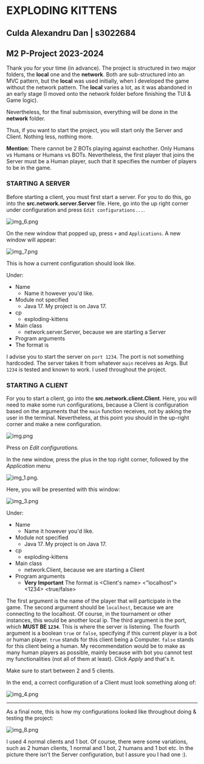 # EXPLODING KITTENS

## Culda Alexandru Dan | s3022684
## M2 P-Project 2023-2024

Thank you for your time (in advance). The project is structured in two major folders, the <b>local</b> one and the
<b>network</b>. Both are sub-structured into an MVC pattern, but the <b>local</b> was used initially, when I
developed the game without the network pattern. The <b>local</b> varies a lot, as it was abandoned in an early
stage (I moved onto the network folder before finishing the TUI & Game logic).

Nevertheless, for the final submission, everything will be done in the <b>network</b> folder. 
 
Thus, if you want to start the project, you will start only the Server and Client. Nothing less, nothing more.

**Mention**: There cannot be 2 BOTs playing against eachother. Only Humans vs Humans or Humans vs BOTs. Nevertheless,
the first player that joins the Server must be a Human player, such that it specifies the number of players to be
in the game.

### STARTING A SERVER
Before starting a client, you must first start a server. For you to do this, go into the **src.network.server.Server**
file. Here, go into the up right corner under configuration and press ```Edit configurations...```.

![img_6.png](img_6.png)

On the new window that popped up, press ```+``` and ```Applications```. A new window will appear:

![img_7.png](img_7.png)

This is how a current configuration should look like.

Under: <br>
- Name
  - Name it however you'd like. <br>
- Module not specified
  - Java 17. My project is on Java 17. <br>
- cp
  - exploding-kittens <br>
- Main class
  - network.server.Server, because we are starting a Server <br>
- Program arguments
- The format is <port> <br>

I advise you to start the server on ```port 1234```. The port is not something hardcoded. The server takes it
from whatever ```main``` receives as Args. But ```1234``` is tested and known to work. I used throughout the
project.


### STARTING A CLIENT
For you to start a client, go into the **src.network.client.Client**. Here, you
will need to make some run configurations, because a Client is configuration
based on the arguments that the ```main``` function receives, not by asking the user in the terminal. Nevertheless,
at this point you should in the up-right corner and make a new configuration.

![img.png](img.png)

Press on _Edit configurations_.

In the new window, press the plus in the top right corner, followed by the _Application_ menu

![img_1.png](img_1.png).

Here, you will be presented with this window:

![img_3.png](img_3.png)


Under: <br>
- Name
  - Name it however you'd like. <br>
- Module not specified
  - Java 17. My project is on Java 17. <br>
- cp
  - exploding-kittens <br>
- Main class
  - network.Client, because we are starting a Client <br>
- Program arguments
  - **Very Important** The format is <Client's name> <"localhost"> <1234> <true/false> <br>

The first argument is the name of the player that will participate in the game.
The second argument should be ```localhost```, because we are connecting to the localhost. Of course, in the tournament
or other instances, this would be another local ip.
The third argument is the port, which **MUST BE ```1234```**. This is where the server is listening.
The fourth argument is a boolean ```true``` or ```false```, specifying if this current player is a bot or
human player. ```true``` stands for this client being a Computer. ```false``` stands for this client being a human.
My recommendation would be to make as many human players as possible, mainly because with bot you cannot
test my functionalities (not all of them at least). Click _Apply_ and that's it.

Make sure to start between 2 and 5 clients.

In the end, a correct configuration of a Client must look something along of:

![img_4.png](img_4.png)

---
As a final note, this is how my configurations looked like throughout doing & testing the project:

![img_8.png](img_8.png)

I used 4 normal clients and 1 bot. Of course, there were some variations, such as 2 human clients, 1 normal and 1 bot,
2 humans and 1 bot etc. In the picture there isn't the Server configuration, but I assure you I had one :).